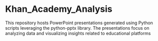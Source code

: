 # Khan_Academy_Analysis
This repository hosts PowerPoint presentations generated using Python scripts leveraging the python-pptx library. The presentations focus on analyzing data and visualizing insights related to educational platforms
